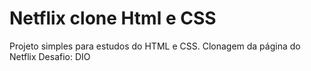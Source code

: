 # Netflix clone Html e CSS

Projeto simples para estudos do HTML e CSS. Clonagem da página do Netflix
Desafio: DIO
